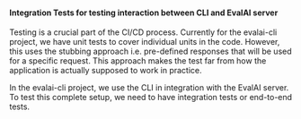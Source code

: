 <h4>Integration Tests for testing interaction between CLI and EvalAI server</h4>

Testing is a crucial part of the CI/CD process. Currently for the evalai-cli
project, we have unit tests to cover individual units in the code.
However, this uses the stubbing approach i.e. pre-defined responses that will be
used for a specific request. This approach makes the test far from how the
application is actually supposed to work in practice.

In the evalai-cli project, we use the CLI in integration with the EvalAI server.
To test this complete setup, we need to have integration tests or end-to-end
tests.
